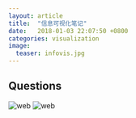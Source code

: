 ```yaml
---
layout: article
title:  "信息可视化笔记"
date:   2018-01-03 22:07:50 +0800
categories: visualization
image:
  teaser: infovis.jpg
---
```


## Questions

<img src="/images/queston1.png"  alt="web" />


<img src="/images/question2.png"  alt="web" />
